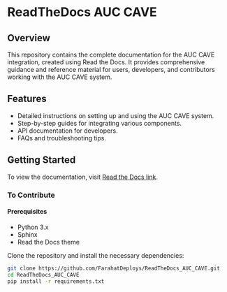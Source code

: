 # ReadTheDocs AUC CAVE

## Overview
This repository contains the complete documentation for the AUC CAVE integration, created using Read the Docs. It provides comprehensive guidance and reference material for users, developers, and contributors working with the AUC CAVE system.

## Features
- Detailed instructions on setting up and using the AUC CAVE system.
- Step-by-step guides for integrating various components.
- API documentation for developers.
- FAQs and troubleshooting tips.

## Getting Started
To view the documentation, visit [Read the Docs link](https://auc-cave.readthedocs.io/en/latest/).


### To Contribute
#### Prerequisites
- Python 3.x
- Sphinx
- Read the Docs theme

Clone the repository and install the necessary dependencies:
```bash
git clone https://github.com/FarahatDeploys/ReadTheDocs_AUC_CAVE.git
cd ReadTheDocs_AUC_CAVE
pip install -r requirements.txt
